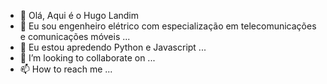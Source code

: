 - 👋 Olá, Aqui é o Hugo Landim
- 👀 Eu sou engenheiro elétrico com especialização em telecomunicações e comunicações móveis ...
- 🌱 Eu estou apredendo Python e Javascript ...
- 💞️ I’m looking to collaborate on ...
- 📫 How to reach me ...

<!---
hugolandim/hugolandim is a ✨ special ✨ repository because its `README.md` (this file) appears on your GitHub profile.
You can click the Preview link to take a look at your changes.
--->
